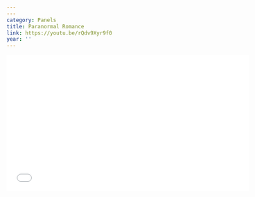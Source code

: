 ```yaml
---
---
category: Panels
title: Paranormal Romance
link: https://youtu.be/rQdv9Xyr9f0
year: ''
---
```

<iframe width="560" height="315" src="{{ page.link }}" frameborder="0" allowfullscreen></iframe>
